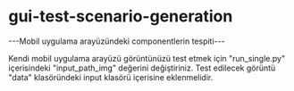# gui-test-scenario-generation

---Mobil uygulama arayüzündeki componentlerin tespiti---

Kendi mobil uygulama arayüzü görüntünüzü test etmek için "run_single.py" içerisindeki "input_path_img" değerini değiştiriniz.
Test edilecek görüntü "data" klasöründeki input klasörü içerisine eklenmelidir. 
